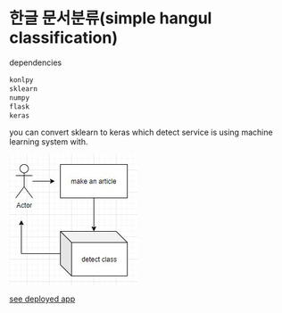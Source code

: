 # 한글 문서분류(simple hangul classification)

dependencies
```
konlpy
sklearn
numpy
flask
keras
```

you can convert sklearn to keras
which detect service is using
machine learning system with.

![Image](https://raw.githubusercontent.com/jasuil/hangul_classification/master/캡처.JPG)

[see deployed app](https://hangul-detect.herokuapp.com/)
